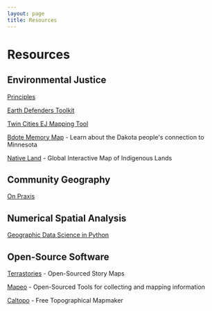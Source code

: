 ```yaml
---
layout: page
title: Resources
---
```


# Resources

## Environmental Justice

[Principles](https://www.ejnet.org/ej/principles.html)

[Earth Defenders Toolkit](https://www.earthdefenderstoolkit.com/)

[Twin Cities EJ Mapping Tool](https://ceed.org/environmental-justice-mapping-tool/)

[Bdote Memory Map](https://bdotememorymap.org/) - Learn about the Dakota people's connection to Minnesota

[Native Land](https://native-land.ca/) - Global Interactive Map of Indigenous Lands

## Community Geography

[On Praxis](https://experts.umn.edu/en/publications/mapping-a-path-towards-equity-reflections-on-a-co-creative-commun)

## Numerical Spatial Analysis

[Geographic Data Science in Python](https://geographicdata.science/book/intro.html)

## Open-Source Software

[Terrastories](https://terrastories.app/) - Open-Sourced Story Maps

[Mapeo](https://www.digital-democracy.org/mapeo) - Open-Sourced Tools for collecting and mapping information

[Caltopo](https://caltopo.com/map.html) - Free Topographical Mapmaker
